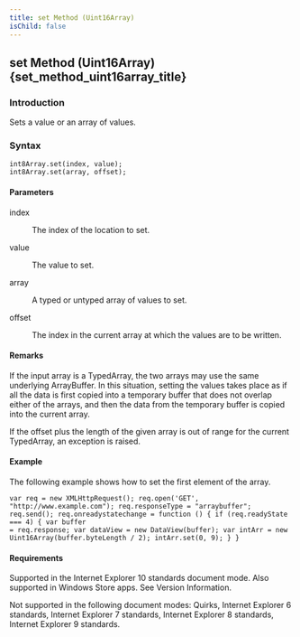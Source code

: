 ```yaml
---
title: set Method (Uint16Array)
isChild: false
---
```


## set Method (Uint16Array) {set_method_uint16array_title}

### Introduction 

 Sets a value or an array of values.

### Syntax 

```
int8Array.set(index, value); 
int8Array.set(array, offset);
```

#### Parameters 

<div id="sectionSection0" class="section" name="collapseableSection" style="" expanded="true">
  <dl class="authored">
    <dt>
      <span class="parameter" sdata="paramReference" xmlns:util="util">index</span>
    </dt>
    <dd>
      <p xmlns:util="util">
        The index of the location to set.
      </p>
    </dd>
    <dt>
      <span class="parameter" sdata="paramReference" xmlns:util="util">value</span>
    </dt>
    <dd>
      <p xmlns:util="util">
        The value to set.
      </p>
    </dd>
    <dt>
      <span class="parameter" sdata="paramReference" xmlns:util="util">array</span>
    </dt>
    <dd>
      <p xmlns:util="util">
        A typed or untyped array of values to set.
      </p>
    </dd>
    <dt>
      <span class="parameter" sdata="paramReference" xmlns:util="util">offset</span>
    </dt>
    <dd>
      <p xmlns:util="util">
        The index in the current array at which the values are to be written.
      </p>
    </dd>
  </dl>
</div>

#### Remarks 

<div id="languageReferenceRemarksSection" class="section" name="collapseableSection" style="">
  <p xmlns:util="util">
    If the input array is a TypedArray, the two arrays may use the same underlying ArrayBuffer. In this situation, setting the values takes place as if all the data is first copied into a temporary
    buffer that does not overlap either of the arrays, and then the data from the temporary buffer is copied into the current array.
  </p>
  <p xmlns:util="util">
    If the offset plus the length of the given array is out of range for the current TypedArray, an exception is raised.
  </p>
</div>

#### Example 

<p xmlns:util="util">
  The following example shows how to set the first element of the array.
</p>

```
var req = new XMLHttpRequest(); req.open('GET', "http://www.example.com"); req.responseType = "arraybuffer"; req.send(); req.onreadystatechange = function () { if (req.readyState === 4) { var buffer
= req.response; var dataView = new DataView(buffer); var intArr = new Uint16Array(buffer.byteLength / 2); intArr.set(0, 9); } }
```

#### Requirements 

<div id="requirementsTitleSection" class="section" name="collapseableSection" style="">
  <p xmlns:util="util"></p>
  <p>
    Supported in the Internet Explorer 10 standards document mode. Also supported in Windows Store apps. See Version Information.
  </p>
  <p>
    Not supported in the following document modes: Quirks, Internet Explorer 6 standards, Internet Explorer 7 standards, Internet Explorer 8 standards, Internet Explorer 9 standards.
  </p>
</div>

